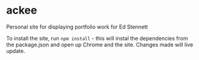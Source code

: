 # ackee
Personal site for displaying portfolio work for Ed Stennett

To install the site, run `npm install` - this will instal the dependencies from the package.json and open up Chrome and the site. Changes made will live update.
